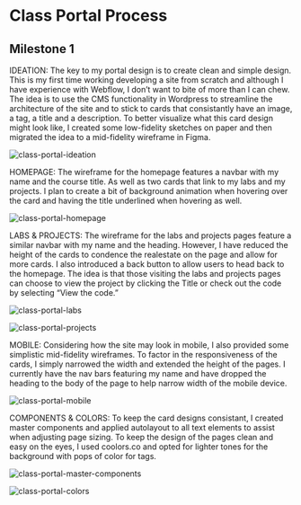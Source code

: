 # Class Portal Process

## Milestone 1

IDEATION: The key to my portal design is to create clean and simple design. This is my first time working developing a site from scratch and although I have experience with Webflow, I don’t want to bite of more than I can chew. The idea is to use the CMS functionality in Wordpress to streamline the architecture of the site and to stick to cards that consistantly have an image, a tag, a title and a description. To better visualize what this card design might look like, I created some low-fidelity sketches on paper and then migrated the idea to a mid-fidelity wireframe in Figma.

![class-portal-ideation](https://user-images.githubusercontent.com/89480750/187801447-1cac41b4-a99d-4230-9063-aa42f59763f9.jpg)



HOMEPAGE: The wireframe for the homepage features a navbar with my name and the course title. As well as two cards that link to my labs and my projects. I plan to create a bit of background animation when hovering over the card and having the title underlined when hovering as well.  

![class-portal-homepage](https://user-images.githubusercontent.com/89480750/187801491-d0deb27b-37a4-44e5-a65c-c4d0923dd62b.png)



LABS & PROJECTS: The wireframe for the labs and projects pages feature a similar navbar with my name and the heading. However, I have reduced the height of the cards to condence the realestate on the page and allow for more cards. I also introduced a back button to allow users to head back to the homepage. The idea is that those visiting the labs and projects pages can choose to view the project by clicking the Title or check out the code by selecting “View the code.”

![class-portal-labs](https://user-images.githubusercontent.com/89480750/187801550-c02b5f3b-2d86-4414-bd79-65cf3d5af4fd.png)

![class-portal-projects](https://user-images.githubusercontent.com/89480750/187929348-d9472d40-37de-407d-85d1-d9fa8688cce2.png)



MOBILE: Considering how the site may look in mobile, I also provided some simplistic mid-fidelity wireframes. To factor in the responsiveness of the cards, I simply narrowed the width and extended the height of the pages. I currently have the nav bars featuring my name and have dropped the heading to the body of the page to help narrow width of the mobile device. 

![class-portal-mobile](https://user-images.githubusercontent.com/89480750/187801626-2684e38a-9680-4ea6-a447-bda69c3074f1.png)



COMPONENTS & COLORS: To keep the card designs consistant, I created master components and applied autolayout to all text elements to assist when adjusting page sizing. To keep the design of the pages clean and easy on the eyes, I used coolors.co and opted for lighter tones for the background with pops of color for tags. 

![class-portal-master-components](https://user-images.githubusercontent.com/89480750/187801687-9d81aa42-ebc9-4cb1-9fae-4890da39a16f.png)

![class-portal-colors](https://user-images.githubusercontent.com/89480750/187801701-0cb4764d-35a1-435f-a3c4-f122392f0194.png)
